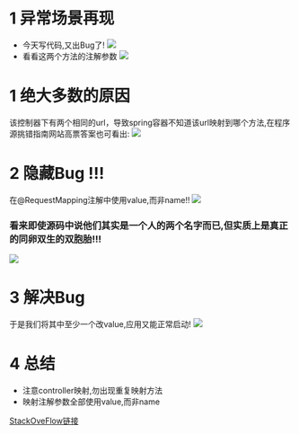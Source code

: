 # 1 异常场景再现
- 今天写代码,又出Bug了!
![](https://img-blog.csdnimg.cn/20190913031742978.png?x-oss-process=image/watermark,type_ZmFuZ3poZW5naGVpdGk,shadow_10,text_aHR0cHM6Ly9ibG9nLmNzZG4ubmV0L3FxXzMzNTg5NTEw,size_1,color_FFFFFF,t_70)
- 看看这两个方法的注解参数
![](https://img-blog.csdnimg.cn/20190913031914108.png?x-oss-process=image/watermark,type_ZmFuZ3poZW5naGVpdGk,shadow_10,text_aHR0cHM6Ly9ibG9nLmNzZG4ubmV0L3FxXzMzNTg5NTEw,size_16,color_FFFFFF,t_70)
# 1 绝大多数的原因
该控制器下有两个相同的url，导致spring容器不知道该url映射到哪个方法,在程序源挑错指南网站高票答案也可看出:
![](https://img-blog.csdnimg.cn/20190913031207296.png?x-oss-process=image/watermark,type_ZmFuZ3poZW5naGVpdGk,shadow_10,text_aHR0cHM6Ly9ibG9nLmNzZG4ubmV0L3FxXzMzNTg5NTEw,size_16,color_FFFFFF,t_70)

# 2 隐藏Bug !!!
在@RequestMapping注解中使用value,而非name!!
![](https://img-blog.csdnimg.cn/20190913032325543.png?x-oss-process=image/watermark,type_ZmFuZ3poZW5naGVpdGk,shadow_10,text_aHR0cHM6Ly9ibG9nLmNzZG4ubmV0L3FxXzMzNTg5NTEw,size_1,color_FFFFFF,t_70)
### 看来即使源码中说他们其实是一个人的两个名字而已,但实质上是真正的同卵双生的双胞胎!!!
![](https://img-blog.csdnimg.cn/20190913031326735.png?x-oss-process=image/watermark,type_ZmFuZ3poZW5naGVpdGk,shadow_10,text_aHR0cHM6Ly9ibG9nLmNzZG4ubmV0L3FxXzMzNTg5NTEw,size_1,color_FFFFFF,t_70)

# 3 解决Bug
于是我们将其中至少一个改value,应用又能正常启动!
![](https://img-blog.csdnimg.cn/20190913032053702.png?x-oss-process=image/watermark,type_ZmFuZ3poZW5naGVpdGk,shadow_10,text_aHR0cHM6Ly9ibG9nLmNzZG4ubmV0L3FxXzMzNTg5NTEw,size_16,color_FFFFFF,t_70)

# 4 总结
- 注意controller映射,勿出现重复映射方法
- 映射注解参数全部使用value,而非name


[StackOveFlow链接](
https://stackoverflow.com/questions/29949423/spring-mvc-ambiguous-mapping-found-cannot-map-controller-bean-method/29949758)